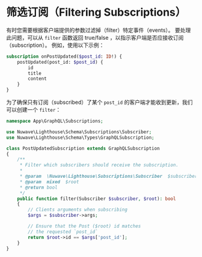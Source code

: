 # 筛选订阅（Filtering Subscriptions）

有时您需要根据客户端提供的参数过滤掉（filter）特定事件（events）。
要处理此问题，可以从 `filter` 函数返回 true/false ，以指示客户端是否应接收订阅（subscription）。
例如，使用以下示例：

```graphql
subscription onPostUpdated($post_id: ID!) {
    postUpdated(post_id: $post_id) {
        id
        title
        content
    }
}
```

为了确保只有订阅（subscribed）了某个 `post_id` 的客户端才能收到更新，我们可以创建一个 `filter`：

```php
namespace App\GraphQL\Subscriptions;

use Nuwave\Lighthouse\Schema\Subscriptions\Subscriber;
use Nuwave\Lighthouse\Schema\Types\GraphQLSubscription;

class PostUpdatedSubscription extends GraphQLSubscription
{
    /**
     * Filter which subscribers should receive the subscription.
     *
     * @param  \Nuwave\Lighthouse\Subscriptions\Subscriber  $subscriber
     * @param  mixed  $root
     * @return bool
     */
    public function filter(Subscriber $subscriber, $root): bool
    {
        // Clients arguments when subscribing
        $args = $subscriber->args;

        // Ensure that the Post ($root) id matches
        // the requested `post_id`
        return $root->id == $args['post_id'];
    }
}
```
